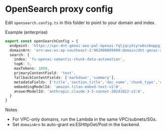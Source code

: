# OpenSearch proxy config

Edit `opensearch.config.ts` in this folder to point to your domain and index.

Example (enterprise)

```ts
export const openSearchConfig = {
  endpoint: 'https://vpc-dnt-genai-aws-pal-openai-fqljqcy4iyrwbss6wppgjwtq3m.ap-southeast-2.es.amazonaws.com',
  domainArn: 'arn:aws:es:ap-southeast-2:962000089409:domain/dnt-genai-aws-pal-openai',
  search: {
    index: 'fs-openai-semantic-chunk-data-automation',
    topK: 5,
    maxTokens: 1000,
    primaryContentField: 'text',
    fallbackContentFields: ['markdown','summary'],
    metadataFields: ['title','section_title','doc_name','chunk_type','chunk_subtype','page_indices'],
    embeddingModelId: 'amazon.titan-embed-text-v2:0',
    answerModelId: 'anthropic.claude-3-5-sonnet-20241022-v2:0',
  }
}
```

Notes
- For VPC-only domains, run the Lambda in the same VPC/subnets/SGs.
- Set `domainArn` to auto-grant es:ESHttpGet/Post in the backend.
